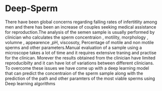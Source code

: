 # Deep-Sperm
There have been global concerns regarding falling rates of infertitlity among men and there has been an increase of couples seeking medical assistance for reproduction.The analysis of the semen sample is usually performed by clinician who calculates the sperm concentraion , motility, morphology , volumne , appearence ,pH, viscosoty, Percentage of motile and non motile sperms and other parameters.Manual evaluation of a sample using a microscope takes a lot of time and it requires extensive traning and practise for the clinican. Morever the results obtained from the clinician have limited reproducibilty and it can have lot of variations between different clinicians. To overcome these issues we have come up with a deep learning model that can predict the concentraion of the sperm sample along with the prediction of the path and other paramters of the most viable sperms using Deep learning algorithms
